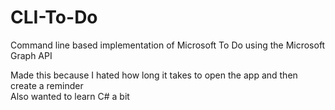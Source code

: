 # CLI-To-Do
Command line based implementation of Microsoft To Do using the Microsoft Graph API

Made this because I hated how long it takes to open the app and then create a reminder  
Also wanted to learn C# a bit 
